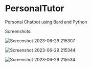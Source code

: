 # PersonalTutor
Personal Chatbot using Bard and Python

Screenshots:

![Screenshot 2023-06-29 215307](https://github.com/TheRexishere/PersonalTutor/assets/95215534/b1ec6651-5f80-4eb9-bfdc-7ecf8cafdbf3)

![Screenshot 2023-06-29 215344](https://github.com/TheRexishere/PersonalTutor/assets/95215534/411ff82e-72dc-4a5e-bacd-4a88b900d9fa)

![Screenshot 2023-06-29 215534](https://github.com/TheRexishere/PersonalTutor/assets/95215534/c6f787ba-41aa-44a8-804c-588a13039747)
